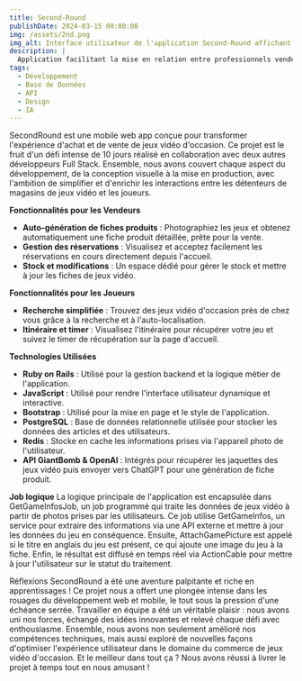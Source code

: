 ```yaml
---
title: Second-Round
publishDate: 2024-03-15 00:00:00
img: /assets/2nd.png
img_alt: Interface utilisateur de l'application Second-Round affichant des jeux d'occasion
description: |
  Application facilitant la mise en relation entre professionnels vendeurs de jeux d'occasion et particuliers.
tags:
  - Développement
  - Base de Données
  - API
  - Design
  - IA
---
```


SecondRound est une mobile web app conçue pour transformer l'expérience d'achat et de vente de jeux vidéo d'occasion. Ce projet est le fruit d'un défi intense de 10 jours réalisé en collaboration avec deux autres développeurs Full Stack. Ensemble, nous avons couvert chaque aspect du développement, de la conception visuelle à la mise en production, avec l'ambition de simplifier et d'enrichir les interactions entre les détenteurs de magasins de jeux vidéo et les joueurs.

**Fonctionnalités pour les Vendeurs**
- **Auto-génération de fiches produits** : Photographiez les jeux et obtenez automatiquement une fiche produit détaillée, prête pour la vente.
- **Gestion des réservations** : Visualisez et acceptez facilement les réservations en cours directement depuis l'accueil.
- **Stock et modifications** : Un espace dédié pour gérer le stock et mettre à jour les fiches de jeux vidéo.

**Fonctionnalités pour les Joueurs**
- **Recherche simplifiée** : Trouvez des jeux vidéo d'occasion près de chez vous grâce à la recherche et à l'auto-localisation.
- **Itinéraire et timer** : Visualisez l'itinéraire pour récupérer votre jeu et suivez le timer de récupération sur la page d'accueil.

**Technologies Utilisées**
- **Ruby on Rails** : Utilisé pour la gestion backend et la logique métier de l'application.
- **JavaScript** : Utilisé pour rendre l'interface utilisateur dynamique et interactive.
- **Bootstrap** : Utilisé pour la mise en page et le style de l'application.
- **PostgreSQL** : Base de données relationnelle utilisée pour stocker les données des articles et des utilisateurs.
- **Redis** : Stocke en cache les informations prises via l'appareil photo de l'utilisateur.
- **API GiantBomb & OpenAI** : Intégrés pour récupérer les jaquettes des jeux vidéo puis envoyer vers ChatGPT pour une génération de fiche produit.

**Job logique**
La logique principale de l'application est encapsulée dans GetGameInfosJob, un job programmé qui traite les données de jeux vidéo à partir de photos prises par les utilisateurs. Ce job utilise GetGameInfos, un service pour extraire des informations via une API externe et mettre à jour les données du jeu en conséquence. Ensuite, AttachGamePicture est appelé si le titre en anglais du jeu est présent, ce qui ajoute une image du jeu à la fiche. Enfin, le résultat est diffusé en temps réel via ActionCable pour mettre à jour l'utilisateur sur le statut du traitement.

Réflexions
SecondRound a été une aventure palpitante et riche en apprentissages ! Ce projet nous a offert une plongée intense dans les rouages du développement web et mobile, le tout sous la pression d'une échéance serrée. Travailler en équipe a été un véritable plaisir : nous avons uni nos forces, échangé des idées innovantes et relevé chaque défi avec enthousiasme. Ensemble, nous avons non seulement amélioré nos compétences techniques, mais aussi exploré de nouvelles façons d'optimiser l'expérience utilisateur dans le domaine du commerce de jeux vidéo d'occasion. Et le meilleur dans tout ça ? Nous avons réussi à livrer le projet à temps tout en nous amusant !
